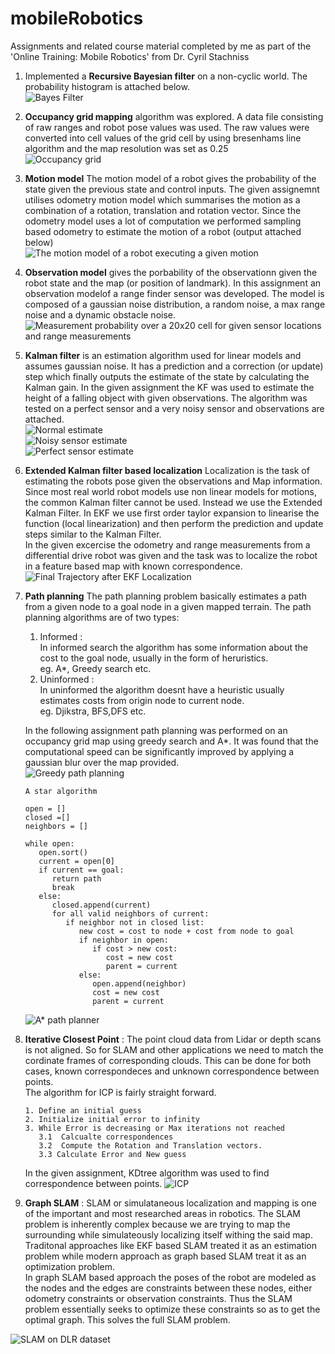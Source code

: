 # mobileRobotics
Assignments and related course material completed by me as part of the 'Online Training: Mobile Robotics' from Dr. Cyril Stachniss

1. Implemented a **Recursive Bayesian filter** on a non-cyclic world. The probability histogram is attached below.  
   ![Bayes Filter](img/bayesian.png?raw=true "Output of Bayes filter for localization")
2. **Occupancy grid mapping** algorithm was explored. A data file consisting of raw ranges and robot pose values was used. The raw values were converted into cell values of the grid cell by using bresenhams line algorithm and the map resolution was set as 0.25  
   ![Occupancy grid](img/occupancy.png?raw=true "Output occupany grid map")  
3. **Motion model** The motion model of a robot gives the probability of the state given the previous state and control inputs. The given assignemnt utilises odometry motion model which summarises the motion as a combination of a rotation, translation and rotation vector. Since the odometry model uses a lot of computation we performed sampling based odometry to estimate the motion of a robot (output attached below)  
   ![The motion model of a robot executing a given motion](img/motion.png?raw=true "Motion model")  
4. **Observation model** gives the porbability of the observationn given the robot state and the map (or position of landmark). In this assignment an observation modelof a range finder sensor was developed. The model is composed of a gaussian noise distribution, a random noise, a max range noise and a dynamic obstacle noise.  
   ![Measurement probability over a 20x20 cell for given sensor locations and range measurements](img/observation.png?raw=true "Measurement probability over a 20x20 cell for given sensor locations and range measurements")  

5. **Kalman filter** is an estimation algorithm used for linear models and assumes gaussian noise. It has a prediction and a correction (or update) step which finally outputs the estimate of the state by calculating the Kalman gain. In the given assignment the KF was used to estimate the height of a falling object with given observations. The algorithm was tested on a perfect sensor and a very noisy sensor and observations are attached.  
   ![Normal estimate](img/kf1.png?raw=true "Normal estimate")  
   ![Noisy sensor estimate](img/kf2.png?raw=true "Noisy sensor estimate")  
   ![Perfect sensor estimate](img/kf3.png?raw=true "Perfect sensor estimate")  

6. **Extended Kalman filter based localization** Localization is the task of estimating the robots pose given the observations and Map information. Since most real world robot models use non linear models for motions, the common Kalman filter cannot be used. Instead we use the Extended Kalman Filter. In EKF we use first order taylor expansion to linearise the function (local linearization) and then perform the prediction and update steps similar to the Kalman Filter.  
   In the given excercise the odometry and range measurements from a differential drive robot was given and the task was to localize the robot in a feature based map with known correspondence.    
   ![Final Trajectory after EKF Localization](img/ekf.png?raw=true "Final Trajectory")   

7. **Path planning** The path planning problem basically estimates a path from a given node to a goal node in a given mapped terrain. The path planning algorithms are of two types:  
      1. Informed :  
   In informed search the algorithm has some information about the cost to the goal node, usually in the form of heruristics.  
   eg. A*, Greedy search etc.
      2. Uninformed :  
   In uninformed the algorithm doesnt have a heuristic usually estimates costs from origin node to current node.  
   eg. Djikstra, BFS,DFS etc.  
   
   In the following assignment path planning was performed on an occupancy grid map using greedy search and A*. It was found that the computational speed can be significantly improved by applying a gaussian blur over the map provided.  
   ![Greedy path planning](img/greedy.png?raw=true "greedy planner")

   ```
   A star algorithm

   open = []
   closed =[]
   neighbors = []

   while open:
      open.sort()
      current = open[0]
      if current == goal:
         return path
         break
      else:
         closed.append(current)
         for all valid neighbors of current:
            if neighbor not in closed list:
               new cost = cost to node + cost from node to goal
               if neighbor in open:
                  if cost > new cost:
                     cost = new cost
                     parent = current
               else:
                  open.append(neighbor)
                  cost = new cost
                  parent = current

   ```
   ![A* path planner](img/astar.png?raw=true "A* planner")  

8. **Iterative Closest Point** : The point cloud data from Lidar or depth scans is not aligned. So for SLAM and other applications we need to match the cordinate frames of corresponding clouds. This can be done for both cases, known correspondeces and unknown correspondence between points.  
   The algorithm for ICP is fairly straight forward.
   ```
   1. Define an initial guess
   2. Initialize initial error to infinity
   3. While Error is decreasing or Max iterations not reached 
      3.1  Calcualte correspondences
      3.2  Compute the Rotation and Translation vectors.
      3.3 Calculate Error and New guess
   ```

   In the given assignment, KDtree algorithm was used to find correspondence between points.
![ICP](img/icp.gif "ICP")
  


1. **Graph SLAM** : SLAM or simulataneous localization and mapping is one of the important and most researched areas in robotics. The SLAM problem is inherently complex because we are trying to map the surrounding while simulateously localizing itself withing the said map.  
Traditonal approaches like EKF based SLAM treated it as an estimation problem while modern approach as graph based SLAM treat it as an optimization problem.  
In graph SLAM based approach the poses of the robot are modeled as the nodes and the edges are constraints between these nodes, either odometry constraints or observation constraints. Thus the SLAM problem essentially seeks to optimize these constraints so as to get the optimal graph. This solves the full SLAM problem.  

![SLAM on DLR dataset](img/dlr.gif "DLR dataset")
